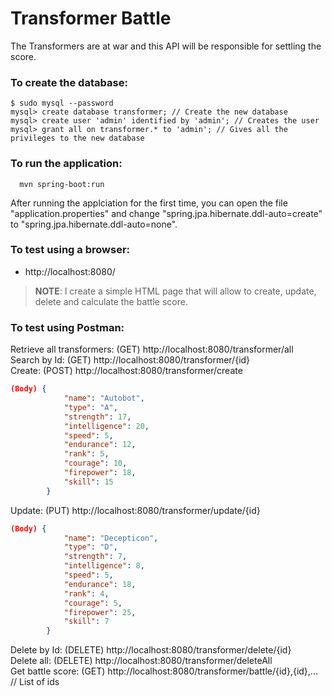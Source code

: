 # Transformer Battle
The Transformers are at war and this API will be responsible for settling the score.

### To create the database:
```
$ sudo mysql --password
mysql> create database transformer; // Create the new database
mysql> create user 'admin' identified by 'admin'; // Creates the user
mysql> grant all on transformer.* to 'admin'; // Gives all the privileges to the new database
```
### To run the application:
```
  mvn spring-boot:run
```

After running the applciation for the first time, you can open the file "application.properties" and
change "spring.jpa.hibernate.ddl-auto=create" to "spring.jpa.hibernate.ddl-auto=none".

### To test using a browser:
- http://localhost:8080/
> **NOTE**: I create a simple HTML page that will allow to create, update, delete and calculate the battle score.

### To test using Postman:
Retrieve all transformers: (GET) http://localhost:8080/transformer/all  <br>
Search by Id: (GET) http://localhost:8080/transformer/{id}  <br>
Create: (POST) http://localhost:8080/transformer/create  <br>
         
```json
(Body) { 
            "name": "Autobot",
            "type": "A", 
            "strength": 17, 
            "intelligence": 20, 
            "speed": 5,  
            "endurance": 12, 
            "rank": 5,  
            "courage": 10, 
            "firepower": 18,  
            "skill": 15 
        }
```
Update: (PUT) http://localhost:8080/transformer/update/{id}  <br>
         
```json
(Body) {
            "name": "Decepticon",
            "type": "D",
            "strength": 7,
            "intelligence": 8,
            "speed": 5,
            "endurance": 18,
            "rank": 4,
            "courage": 5,
            "firepower": 25,
            "skill": 7
        }
```
Delete by Id: (DELETE) http://localhost:8080/transformer/delete/{id}  <br>
Delete all: (DELETE) http://localhost:8080/transformer/deleteAll  <br>
Get battle score: (GET) http://localhost:8080/transformer/battle/{id},{id},... // List of ids
